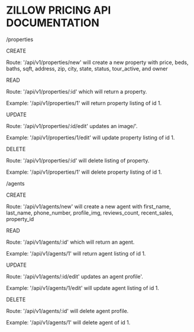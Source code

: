 # ZILLOW PRICING API DOCUMENTATION

/properties

CREATE

Route: '/api/v1/properties/new' will create a new property with price, beds, baths, sqft, address, zip, city, state, status, tour_active, and owner

READ

Route: '/api/v1/properties/:id' which will return a property.

Example: '/api/v1/properties/1' will return property listing of id 1.

UPDATE

Route: '/api/v1/properties/:id/edit' updates an image/'.

Example: '/api/v1/properties/1/edit' will update property listing of id 1.

DELETE

Route: '/api/v1/properties/:id' will delete listing of property.

Example: '/api/v1/properties/1' will delete property listing of id 1.


/agents

CREATE

Route: '/api/v1/agents/new' will create a new agent with first_name, last_name, phone_number, profile_img, reviews_count, recent_sales, property_id

READ

Route: '/api/v1/agents/:id' which will return an agent.

Example: '/api/v1/agents/1' will return agent listing of id 1.

UPDATE

Route: '/api/v1/agents/:id/edit' updates an agent profile'.

Example: '/api/v1/agents/1/edit' will update agent listing of id 1.

DELETE

Route: '/api/v1/agents/:id' will delete agent profile.

Example: '/api/v1/agents/1' will delete agent of id 1.
